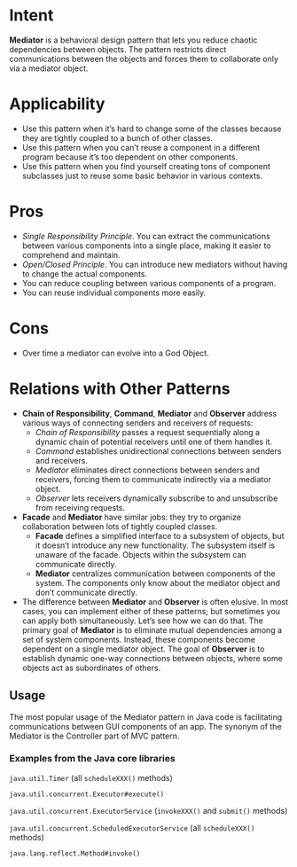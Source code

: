 # Intent
**Mediator** is a behavioral design pattern that lets you reduce chaotic dependencies between
objects. The pattern restricts direct communications between the objects and forces them to
collaborate only via a mediator object.

# Applicability
* Use this pattern when it’s hard to change some of the classes because they are tightly coupled to a bunch of other classes.
* Use this pattern when you can’t reuse a component in a different program because it’s too dependent on other components.
* Use this pattern when you find yourself creating tons of component subclasses just to reuse some basic behavior in various contexts.

# Pros
* _Single Responsibility Principle_. You can extract the communications between various components into a single place, making it easier to comprehend and maintain.
* _Open/Closed Principle_. You can introduce new mediators without having to change the actual components.
* You can reduce coupling between various components of a program.
* You can reuse individual components more easily.

# Cons
* Over time a mediator can evolve into a God Object.

# Relations with Other Patterns
* **Chain of Responsibility**, **Command**, **Mediator** and **Observer** address various ways of connecting senders and receivers of requests:
  * *Chain of Responsibility* passes a request sequentially along a dynamic chain of potential receivers until one of them handles it.
  * *Command* establishes unidirectional connections between senders and receivers.
  * *Mediator* eliminates direct connections between senders and receivers, forcing them to communicate indirectly via a mediator object.
  * *Observer* lets receivers dynamically subscribe to and unsubscribe from receiving requests.
* **Facade** and **Mediator** have similar jobs: they try to organize collaboration between lots of tightly coupled classes.
  * **Facade** defines a simplified interface to a subsystem of objects, but it doesn’t introduce any new functionality. The subsystem itself is unaware of the facade. Objects within the subsystem can communicate directly.
  * **Mediator** centralizes communication between components of the system. The components only know about the mediator object and don’t communicate directly.
* The difference between **Mediator** and **Observer** is often elusive. In most cases, you can implement either of these patterns; but sometimes you can apply both simultaneously. Let’s see how we can do that. The primary goal of **Mediator** is to eliminate mutual dependencies among a set of system components. Instead, these components become dependent on a single mediator object. The goal of **Observer** is to establish dynamic one-way connections between objects, where some objects act as subordinates of others.

## Usage
The most popular usage of the Mediator pattern in Java code is facilitating communications between GUI components of an app. The synonym of the Mediator is the Controller part of MVC pattern.

### Examples from the Java core libraries
`java.util.Timer` (all `scheduleXXX()` methods)

`java.util.concurrent.Executor#execute()`

`java.util.concurrent.ExecutorService` (`invokeXXX()` and `submit()` methods)

`java.util.concurrent.ScheduledExecutorService` (all `scheduleXXX()` methods)

`java.lang.reflect.Method#invoke()`
